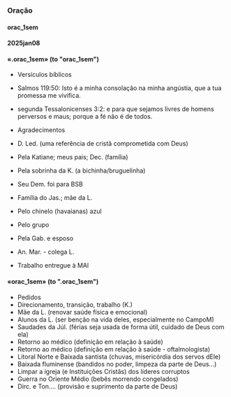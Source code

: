 
### Oração

#### orac_1sem
#### 2025jan08

#### «.orac_1sem»	(to "orac_1sem")

- Versículos bíblicos

- Salmos 119:50: Isto é a minha consolação na minha angústia, que a tua promessa me vivifica.

- segunda Tessalonicenses 3:2: e para que sejamos livres de homens perversos e maus; porque a fé não é de todos.

- Agradecimentos
- D. Led. (uma referência de cristã comprometida com Deus)
- Pela Katiane; meus pais; Dec. (família)
- Pela sobrinha da K. (a bichinha/bruguelinha)
- Seu Dem. foi para BSB
- Família do Jas.; mãe da L.
- Pelo chinelo (havaianas) azul
- Pelo grupo
- Pela Gab. e esposo
- An. Mar. - colega L.
- Trabalho entregue à MAl

#### «orac_1sem»  (to ".orac_1sem")

- Pedidos
- Direcionamento, transição, trabalho (K.)
- Mãe da L. (renovar saúde física e emocional)
- Alunos da L. (ser benção na vida deles, especialmente no CampoM)
- Saudades da Júl. (férias seja usada de forma útil, cuidado de Deus com ela)
- Retorno ao médico (definição em relação à saúde)
- Retorno ao médico (definição em relação à saúde - oftalmologista)
- Litoral Norte e Baixada santista (chuvas, misericórdia dos servos dEle)
- Baixada fluminense (bandidos no poder, limpeza da parte de Deus...)
- Limpar a igreja (e Instituições Cristãs) dos líderes corruptos
- Guerra no Oriente Médio (bebês morrendo congelados)
- Dirc. e Ton.... (provisão e suprimento da parte de Deus)

